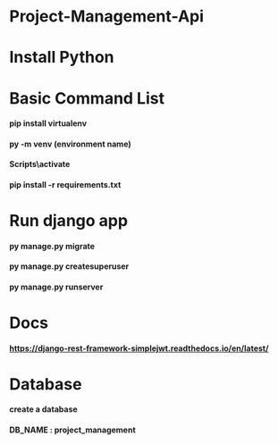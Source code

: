# Project-Management-Api
# Install Python
# Basic Command List
#### pip install virtualenv
#### py -m venv (environment name)
#### Scripts\activate
#### pip install -r requirements.txt

# Run django app
#### py manage.py migrate
#### py manage.py createsuperuser
#### py manage.py runserver


# Docs
#### https://django-rest-framework-simplejwt.readthedocs.io/en/latest/

# Database 
#### create a database
#### DB_NAME : project_management
